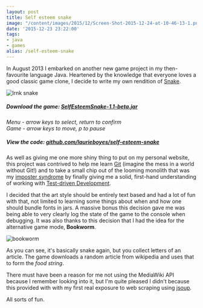 ```yaml
---
layout: post
title: Self esteem snake
image: "/content/images/2015/12/Screen-Shot-2015-12-24-at-10-46-13-1.png"
date: '2015-12-23 23:22:00'
tags:
- java
- games
alias: /self-esteem-snake
---
```


In August 2013 I embarked on another new game project in my then-favourite language Java. Heartened by the knowledge that everyone loves a good classic game clone, I decide to write my own rendition of [Snake](https://en.wikipedia.org/wiki/Snake_(video_game)).

![lrnk snake](http://static.lrnk.co.uk/blog-content/lrnksnake.gif)

##### Download the game: [SelfEsteemSnake-1.1-beta.jar](https://github.com/laurieboyes/self-esteem-snake/releases/download/v1.1-beta/SelfEsteemSnake-1.1-beta.jar)
*Menu - arrow keys to select, return to confirm*<br/>
*Game - arrow keys to move, p to pause*

##### View the code: [github.com/laurieboyes/self-esteem-snake](https://github.com/laurieboyes/self-esteem-snake)
<span class="paragraph-space-forcer"></span>

As well as giving me one more shiny thing to put on my personal website, this project was contrived to help me learn [Git](https://git-scm.com/) (imagine the mess in a world without Git!) and to take a small chip out of the looming monolith that was my [imposter syndrome](https://en.wikipedia.org/wiki/Impostor_syndrome) by finally giving me a solid, first-hand understanding of working with [Test-driven Development](https://en.wikipedia.org/wiki/Test-driven_development).

I decided that the art style should be entirely text based and had a lot of fun with that, not limited to learning some things about when and how one should bundle fonts in jars. A massive bonus this decision gave me was being able to very clearly log the state of the game to the console when debugging. It was also thanks to this decision that I had the idea for the alternative game mode, **Bookworm**.

![bookworm](http://static.lrnk.co.uk/blog-content/lrnksnake-bookworm.gif)

As you can see, it's basically snake again, but you collect letters of an article. The game downloads a random article from wikipedia and uses that to form the *food string*.

There must have been a reason for me not using the MediaWiki API because I remember looking into it, but I'm quite pleased I didn't because this provided with with my first real exposure to web scraping using [jsoup](http://jsoup.org/).

All sorts of fun.

